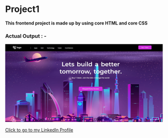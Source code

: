 # Project1

**This frontend project is made up by using core HTML and core CSS**

### Actual Output : -  
![Image](./assets/Actual%20Output.jpg)

[Click to go to my LinkedIn Profile](https://www.linkedin.com/in/simran-8b7310249/) 

